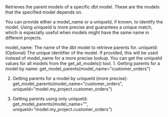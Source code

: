<instructions>
Retrieves the parent models of a specific dbt model. These are the models that the specified model depends on.

You can provide either a model_name or a uniqueId, if known, to identify the model. Using uniqueId is more precise and guarantees a unique match, which is especially useful when models might have the same name in different projects.
</instructions>

<parameters>
model_name: The name of the dbt model to retrieve parents for.
uniqueId: (Optional) The unique identifier of the model. If provided, this will be used instead of model_name for a more precise lookup. You can get the uniqueId values for all models from the get_all_models() tool.
</parameters>

<examples>
1. Getting parents for a model by name:
   get_model_parents(model_name="customer_orders")

2. Getting parents for a model by uniqueId (more precise):
   get_model_parents(model_name="customer_orders", uniqueId="model.my_project.customer_orders")
   
3. Getting parents using only uniqueId:
   get_model_parents(model_name="", uniqueId="model.my_project.customer_orders")
</examples>
